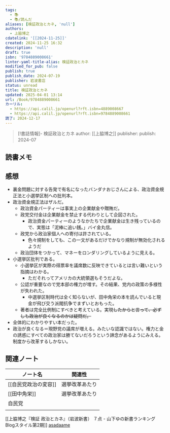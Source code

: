 ```yaml
---
tags:
  - 📚
  - 📚/読んだ
aliases: [検証政治とカネ, 'null']
authors:
  - 上脇博之
cdatelink: '[[2024-11-25]]'
created: 2024-11-25 16:32
description: 'null'
draft: true
isbn: '9784889008661'
linter-yaml-title-alias: 検証政治とカネ
modified_for_pub: false
publish: true
publish_date: 2024-07-19
publisher: 岩波書店
status: unread
title: 検証政治とカネ
updated: 2025-04-01 13:14
url: /Book/9784889008661
カーリル:
  - https://api.calil.jp/openurl?rft.isbn=4889008667
  - https://api.calil.jp/openurl?rft.isbn=9784889008661
読了: 2024-12-17
---
```



> [!書誌情報]-
>  検証政治とカネ
>  author: [[上脇博之]]
>  publisher: 
>  publish: 2024-07
　
## 読書メモ

## 感想
- 裏金問題に対する告発で有名になったバンダナおじさんによる、政治資金規正法と小選挙区制への批判本。
- 政治資金規正法はザルだ。
	- 政治資金パーティーは事実上の企業献金や贈賄だ。
	- 政党交付金は企業献金を禁止する代わりとして企図された。
		- 政治資金パーティーのようなかたちで企業献金は生き残っているので、実態は「泥棒に追い銭。」バイ金丸信。
	- 政党から政治家個人への寄付は許されている。
		- 色々規制をしても、この一文があるだけでかなり規制が無効化されるようだ
	- 政治団体をつかって、マネーをロンダリングしているように見える。
- 小選挙区批判である。
	- 小選挙区が実際の得票率を議席数に反映できているとは言い難いという指摘はわかる。
		- ただそれってアメリカの大統領選もそうだよな。
	- 公認が重要なので党本部の権力が増す。その結果、党内の政策の多様性が失われた。
		- 中選挙区制時代は全く知らないが、田中角栄の本を読んでいると現金が飛び交う派閥抗争でまずいとおもった。
	- 著者は完全比例制にすべきと考えている。実現~~したからと言って、必ずしも政治が良くなるのかは疑問だ。~~
- 全体的にわかりやすい本だった。
- 政治が良くなる＝現野党の議席が増える。みたいな認識ではない。権力と金の誘惑にすべての政治家は勝てないだろうという諦念があるようにみえる。制度から改革するしかない。
## 関連ノート
| ノート名         | 関連性     |
| ------------ | ------- |
| [[自民党政治の変容]] | 選挙改革あたり |
| [[田中角栄]]     | 選挙改革あたり |
| 自民党          |         |
|              |         |
[[上脇博之『検証 政治とカネ』（岩波新書） ７点 - 山下ゆの新書ランキング Blogスタイル第2期]]
<a rel="author" class="p-author h-card" href="https://asadaame5121.net/">asadaame</a>